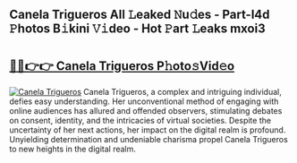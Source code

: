## Canela Trigueros All 𝙻eaked 𝙽u𝚍es - Part-l4d 𝙿hotos B𝚒kini 𝚅𝚒deo - Hot 𝙿art 𝙻eaks mxoi3

# <h2><a href="http://ld1cjul.urlbe.top/?page=Canela+Trigueros">🔗🔗👉👉 Canela Trigueros P𝚑oto𝚜Vid𝚎o</a></h2>

[![Canela Trigueros](https://i.imgur.com/eBuTRDB.gif)](http://ld1cjul.urlbe.top/?page=Canela+Trigueros)
Canela Trigueros, a complex and intriguing individual, defies easy understanding. Her unconventional method of engaging with online audiences has allured and offended observers, stimulating debates on consent, identity, and the intricacies of virtual societies. Despite the uncertainty of her next actions, her impact on the digital realm is profound. Unyielding determination and undeniable charisma propel Canela Trigueros to new heights in the digital realm.
